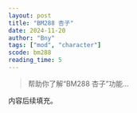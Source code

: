 ```yaml
---
layout: post
title: "BM288 杏子"
date: 2024-11-20
author: "Bny"
tags: ["mod", "character"]
scode: bm288
reading_time: 5
---
```


> 帮助你了解“BM288 杏子”功能...

内容后续填充。

